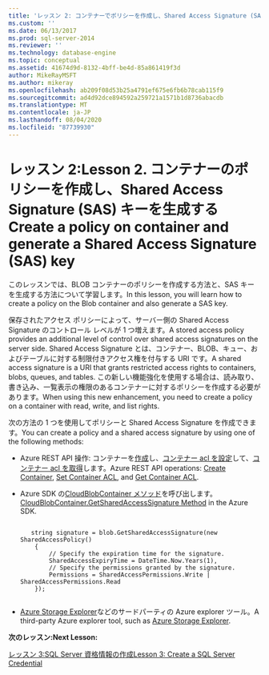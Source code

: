 ```yaml
---
title: 'レッスン 2: コンテナーでポリシーを作成し、Shared Access Signature (SAS) キーを生成する |Microsoft Docs'
ms.custom: ''
ms.date: 06/13/2017
ms.prod: sql-server-2014
ms.reviewer: ''
ms.technology: database-engine
ms.topic: conceptual
ms.assetid: 41674d9d-8132-4bff-be4d-85a861419f3d
author: MikeRayMSFT
ms.author: mikeray
ms.openlocfilehash: ab209f08d53b25a4791ef675e6fb6b78cab115f9
ms.sourcegitcommit: ad4d92dce894592a259721a1571b1d8736abacdb
ms.translationtype: MT
ms.contentlocale: ja-JP
ms.lasthandoff: 08/04/2020
ms.locfileid: "87739930"
---
```

# <a name="lesson-2-create-a-policy-on-container-and-generate-a-shared-access-signature-sas-key"></a><span data-ttu-id="74cea-103">レッスン 2:</span><span class="sxs-lookup"><span data-stu-id="74cea-103">Lesson 2.</span></span> <span data-ttu-id="74cea-104">コンテナーのポリシーを作成し、Shared Access Signature (SAS) キーを生成する</span><span class="sxs-lookup"><span data-stu-id="74cea-104">Create a policy on container and generate a Shared Access Signature (SAS) key</span></span>
  <span data-ttu-id="74cea-105">このレッスンでは、BLOB コンテナーのポリシーを作成する方法と、SAS キーを生成する方法について学習します。</span><span class="sxs-lookup"><span data-stu-id="74cea-105">In this lesson, you will learn how to create a policy on the Blob container and also generate a SAS key.</span></span>  
  
 <span data-ttu-id="74cea-106">保存されたアクセス ポリシーによって、サーバー側の Shared Access Signature のコントロール レベルが 1 つ増えます。</span><span class="sxs-lookup"><span data-stu-id="74cea-106">A stored access policy provides an additional level of control over shared access signatures on the server side.</span></span> <span data-ttu-id="74cea-107">Shared Access Signature とは、コンテナー、BLOB、キュー、およびテーブルに対する制限付きアクセス権を付与する URI です。</span><span class="sxs-lookup"><span data-stu-id="74cea-107">A shared access signature is a URI that grants restricted access rights to containers, blobs, queues, and tables.</span></span> <span data-ttu-id="74cea-108">この新しい機能強化を使用する場合は、読み取り、書き込み、一覧表示の権限のあるコンテナーに対するポリシーを作成する必要があります。</span><span class="sxs-lookup"><span data-stu-id="74cea-108">When using this new enhancement, you need to create a policy on a container with read, write, and list rights.</span></span>  
  
 <span data-ttu-id="74cea-109">次の方法の 1 つを使用してポリシーと Shared Access Signature を作成できます。</span><span class="sxs-lookup"><span data-stu-id="74cea-109">You can create a policy and a shared access signature by using one of the following methods:</span></span>  
  
-   <span data-ttu-id="74cea-110">Azure REST API 操作: コンテナーを[作成](https://msdn.microsoft.com/library/azure/dd179468.aspx)し、[コンテナー acl を設定](https://msdn.microsoft.com/library/azure/dd179391.aspx)して、[コンテナー acl を取得](https://msdn.microsoft.com/library/azure/dd179469.aspx)します。</span><span class="sxs-lookup"><span data-stu-id="74cea-110">Azure REST API operations: [Create Container](https://msdn.microsoft.com/library/azure/dd179468.aspx), [Set Container ACL](https://msdn.microsoft.com/library/azure/dd179391.aspx), and [Get Container ACL](https://msdn.microsoft.com/library/azure/dd179469.aspx).</span></span>  
  
-   <span data-ttu-id="74cea-111">Azure SDK の[CloudBlobContainer メソッド](https://docs.microsoft.com/dotnet/api/microsoft.azure.storage.blob.cloudblobcontainer.getsharedaccesssignature)を呼び出します。</span><span class="sxs-lookup"><span data-stu-id="74cea-111">[CloudBlobContainer.GetSharedAccessSignature Method](https://docs.microsoft.com/dotnet/api/microsoft.azure.storage.blob.cloudblobcontainer.getsharedaccesssignature) in the Azure SDK.</span></span>  
  
    ```  
  
       string signature = blob.GetSharedAccessSignature(new SharedAccessPolicy()   
        {   
            // Specify the expiration time for the signature.   
            SharedAccessExpiryTime = DateTime.Now.Years(1),   
            // Specify the permissions granted by the signature.    
            Permissions = SharedAccessPermissions.Write | SharedAccessPermissions.Read   
        });  
  
    ```  
  
-   <span data-ttu-id="74cea-112">[Azure Storage Explorer](https://azurestorageexplorer.codeplex.com/)などのサードパーティの Azure explorer ツール。</span><span class="sxs-lookup"><span data-stu-id="74cea-112">A third-party Azure explorer tool, such as [Azure Storage Explorer](https://azurestorageexplorer.codeplex.com/).</span></span>  
  
 <span data-ttu-id="74cea-113">**次のレッスン:**</span><span class="sxs-lookup"><span data-stu-id="74cea-113">**Next Lesson:**</span></span>  
  
 [<span data-ttu-id="74cea-114">レッスン 3:SQL Server 資格情報の作成</span><span class="sxs-lookup"><span data-stu-id="74cea-114">Lesson 3: Create a SQL Server Credential</span></span>](../relational-databases/lesson-2-create-a-sql-server-credential-using-a-shared-access-signature.md)  
  
